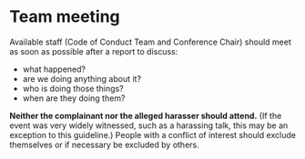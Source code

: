 # Team meeting

Available staff (Code of Conduct Team and Conference Chair) should meet as soon as possible after a report to discuss:
- what happened?
- are we doing anything about it?
- who is doing those things?
- when are they doing them?

**Neither the complainant nor the alleged harasser should attend.** (If the event was very widely witnessed, such as a harassing talk, this may be an exception to this guideline.) People with a conflict of interest should exclude themselves or if necessary be excluded by others.
